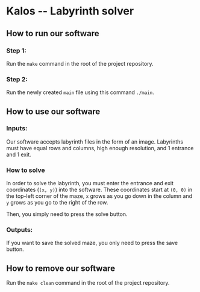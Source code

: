 # Kalos -- Labyrinth solver

## How to run our software

### Step 1:

Run the `make` command in the root of the project repository.

### Step 2:

Run the newly created `main` file using this command `./main`.

## How to use our software

### Inputs:

Our software accepts labyrinth files in the form of an image. Labyrinths must have equal rows and columns, high enough resolution, and 1 entrance and 1 exit.

### How to solve

In order to solve the labyrinth, you must enter the entrance and exit coordinates (`(x, y)`) into the software. These coordinates start at `(0, 0)` in the top-left corner of the maze, `x` grows as you go down in the column and `y` grows as you go to the right of the row.

Then, you simply need to press the solve button.

### Outputs:
If you want to save the solved maze, you only need to press the save button.

## How to remove our software

Run the `make clean` command in the root of the project repository.